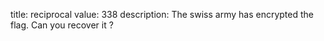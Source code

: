title: reciprocal
value: 338
description: The swiss army has encrypted the flag. Can you recover it ?